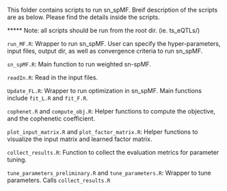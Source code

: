 This folder contains scripts to run sn_spMF. 
Breif description of the scripts are as below. Please find the details inside the scripts.

***** Note: all scripts should be run from the root dir. (ie. ts_eQTLs/)

```run_MF.R```: Wrapper to run sn_spMF. User can specify the hyper-parameters, input files, output dir, as well as convergence criteria to run sn_spMF.

```sn_spMF.R```: Main function to run weighted sn-spMF. 


```readIn.R```: Read in the input files.

```Update_FL.R```: Wrapper to run optimization in sn_spMF. Main functions include ```fit_L.R``` and ```fit_F.R```. 

```cophenet.R``` and ```compute_obj.R```: Helper functions to compute the objective, and the cophenetic coefficient. 

```plot_input_matrix.R``` and ```plot_factor_matrix.R```: Helper functions to visualize the input matrix and learned factor matrix.

```collect_results.R```: Function to collect the evaluation metrics for parameter tuning. 

```tune_parameters_preliminary.R``` and ```tune_parameters.R```: Wrapper to tune parameters. Calls ```collect_results.R```
